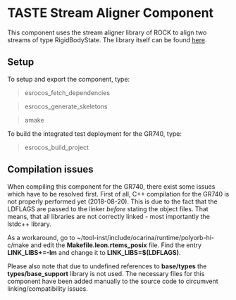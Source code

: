 # TASTE Stream Aligner Component

This component uses the stream aligner library of ROCK to align two streams of type RigidBodyState.
The library itself can be found [here](https://github.com/ESROCOS/tools-stream_aligner).

## Setup

To setup and export the component, type:

> esrocos_fetch_dependencies

> esrocos_generate_skeletons

> amake

To build the integrated test deployment for the GR740, type:

> esrocos_build_project

## Compilation issues

When compiling this component for the GR740, there exist some issues which have to be resolved first.
First of all, C++ compilation for the GR740 is not properly performed yet (2018-08-20).
This is due to the fact that the LDFLAGS are passed to the linker *before* stating the object files.
That means, that all libraries are not correctly linked - most importantly the lstdc++ library.

As a workaround, go to ~/tool-inst/include/ocarina/runtime/polyorb-hi-c/make and edit the
**Makefile.leon.rtems\_posix** file.
Find the entry **LINK\_LIBS+=-lm** and change it to **LINK\_LIBS=$(LDFLAGS)**.

Please also note that due to undefined references to **base/types** the **types/base\_support** library
is not used. The necessary files for this component have been added manually to the source code to circumvent
linking/compatibility issues.
